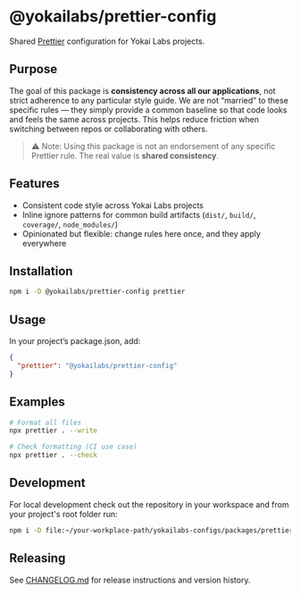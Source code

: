 # @yokailabs/prettier-config

Shared [Prettier](https://prettier.io/) configuration for Yokai Labs projects.

## Purpose

The goal of this package is **consistency across all our applications**, not strict adherence to any particular style guide.
We are not “married” to these specific rules — they simply provide a common baseline so that code looks and feels the same across projects. This helps reduce friction when switching between repos or collaborating with others.

> ⚠️ Note: Using this package is not an endorsement of any specific Prettier rule. The real value is **shared consistency**.

## Features

- Consistent code style across Yokai Labs projects
- Inline ignore patterns for common build artifacts (`dist/`, `build/`, `coverage/`, `node_modules/`)
- Opinionated but flexible: change rules here once, and they apply everywhere

## Installation

```bash
npm i -D @yokailabs/prettier-config prettier
```

## Usage

In your project’s package.json, add:

```json
{
  "prettier": "@yokailabs/prettier-config"
}
```

## Examples

```bash
# Format all files
npx prettier . --write

# Check formatting (CI use case)
npx prettier . --check
```

## Development

For local development check out the repository in your workspace and from your project's root folder run:

```bash
npm i -D file:~/your-workplace-path/yokailabs-configs/packages/prettier-config
```

## Releasing

See [CHANGELOG.md](./CHANGELOG.md) for release instructions and version history.
